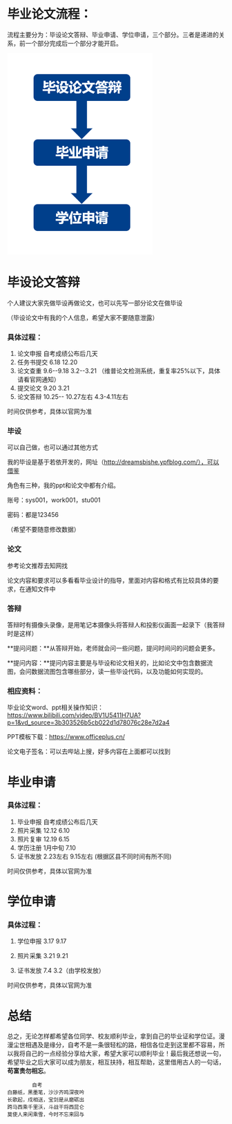 # 毕业论文流程：

流程主要分为：毕设论文答辩、毕业申请、学位申请，三个部分。三者是递进的关系，前一个部分完成后一个部分才能开启。

![image-20231208152313877](images/ReadMe/image-20231208152313877.png)

# 毕设论文答辩

个人建议大家先做毕设再做论文，也可以先写一部分论文在做毕设

（毕设论文中有我的个人信息，希望大家不要随意泄露）

### 具体过程：

1. 论文申报		自考成绩公布后几天
2. 任务书提交		6.18		12.20
3. 论文查重		9.6--9.18		3.2--3.21 （维普论文检测系统，重复率25%以下，具体请看官网通知）
4. 提交论文		9.20		3.21
5. 论文答辩		10.25-- 10.27左右		4.3-4.11左右

时间仅供参考，具体以官网为准

### 毕设

可以自己做，也可以通过其他方式

我的毕设是基于若依开发的，网址（http://dreamsbishe.ypfblog.com/），可以借鉴

角色有三种，我的ppt和论文中都有介绍。

账号：sys001，work001，stu001

密码：都是123456

（希望不要随意修改数据）

### 论文

参考论文推荐去知网找

论文内容和要求可以多看看毕业设计的指导，里面对内容和格式有比较具体的要求，在通知文件中

### 答辩

答辩时有摄像头录像，是用笔记本摄像头将答辩人和投影仪画面一起录下（我答辩时是这样）

**提问问题：**从答辩开始，老师就会问一些问题，提问时间问的问题会更多。

**提问内容：**提问内容主要是与毕设和论文相关的，比如论文中包含数据流图，会问数据流图包含哪些部分，读一些毕设代码，以及功能如何实现的。

### 相应资料：

毕业论文word、ppt相关操作知识：https://www.bilibili.com/video/BV1U5411H7UA?p=1&vd_source=3b303526b5cb022d1d78076c28e7d2a4

PPT模板下载：https://www.officeplus.cn/

论文电子签名：可以去哔站上搜，好多内容在上面都可以找到



# 毕业申请 

### 具体过程：

1. 毕业申报		自考成绩公布后几天
2. 照片采集		12.12		6.10
3. 照片复审		12.19		6.15
4. 学历注册		1月中旬		7.10
5. 证书发放		2.23左右		9.15左右 (根据区县不同时间有所不同)

时间仅供参考，具体以官网为准

# 学位申请

### 具体过程：

1. 学位申报		3.17		9.17

2. 照片采集		3.21		9.21

3. 证书发放		7.4		  3.2（由学校发放）


时间仅供参考，具体以官网为准

# 总结

总之，无论怎样都希望各位同学、校友顺利毕业，拿到自己的毕业证和学位证。漫漫尘世相遇及是缘分，自考不是一条很轻松的路，相信各位走到这里都不容易，所以我将自己的一点经验分享给大家，希望大家可以顺利毕业！最后我还想说一句，希望毕业之后大家可以成为朋友，相互扶持，相互帮助，这里借用古人的一句话，**苟富贵勿相忘**。



```
		自考
白藤纸，黑墨笔，沙沙齐鸣深夜吟
长歌起，戍相送，宝剑是从磨砺出
跨马西乘千里沃，斗战干将西昆仑
莫使人来闲乘雪，今时不忘来回与
```

